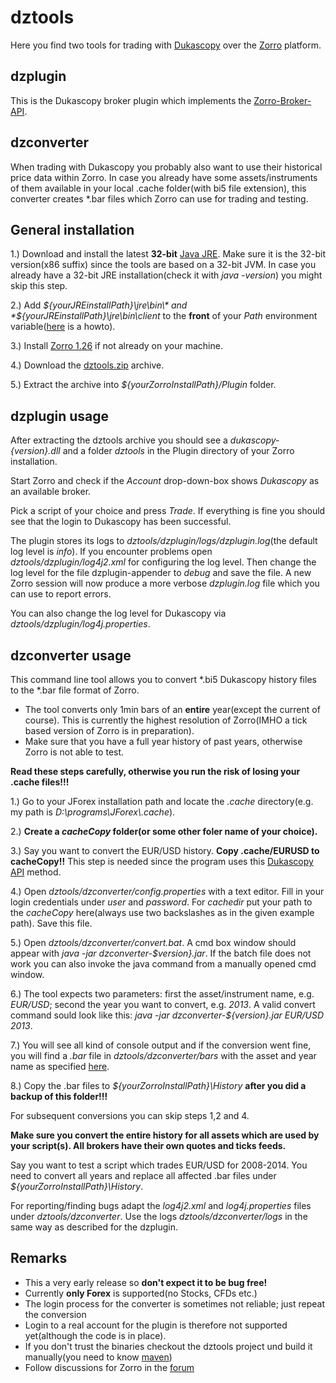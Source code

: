# dztools

Here you find two tools for trading with [Dukascopy](http://www.dukascopy.com) over the [Zorro](http://www.takemoneyfromtherichandgiveittothepoor.com/) platform.

## dzplugin

This is the Dukascopy broker plugin which implements the [Zorro-Broker-API](http://www.zorro-trader.com/manual/en/brokerplugin.htm).

## dzconverter

When trading with Dukascopy you probably also want to use their historical price data within Zorro. In case you already have some assets/instruments of them available in your local .cache folder(with bi5 file extension), this converter creates *.bar files which Zorro can use for trading and testing.

## General installation

1.) Download and install the latest **32-bit** [Java JRE](http://www.oracle.com/technetwork/java/javase/downloads/jre8-downloads-2133155.html). Make sure it is the 32-bit version(x86 suffix) since the tools are based on a 32-bit JVM. In case you already have a 32-bit JRE installation(check it with *java -version*) you might skip this step.

2.) Add *${yourJREinstallPath}\jre\bin\* and *${yourJREinstallPath}\jre\bin\client* to the **front** of your *Path* environment variable([here](http://www.computerhope.com/issues/ch000549.htm) is a howto).

3.) Install [Zorro 1.26](http://www.takemoneyfromtherichandgiveittothepoor.com/download.php) if not already on your machine.

4.) Download the [dztools.zip](https://github.com/juxeii/dztools/releases) archive.

5.) Extract the archive into *${yourZorroInstallPath}/Plugin* folder.

## dzplugin usage

After extracting the dztools archive you should see a *dukascopy-{version}.dll* and a folder *dztools* in the Plugin directory of your Zorro installation.

Start Zorro and check if the *Account* drop-down-box shows *Dukascopy* as an available broker.

Pick a script of your choice and press *Trade*. If everything is fine you should see that the login to Dukascopy has been successful.

The plugin stores its logs to *dztools/dzplugin/logs/dzplugin.log*(the default log level is *info*). If you encounter problems open *dztools/dzplugin/log4j2.xml* for configuring the log level. Then change the log level for the file dzplugin-appender to *debug* and save the file. A new Zorro session will now produce a more verbose *dzplugin.log* file which you can use to report errors.

You can also change the log level for Dukascopy via *dztools/dzplugin/log4j.properties*.

## dzconverter usage

This command line tool allows you to convert *.bi5 Dukascopy history files to the *.bar file format of Zorro.
- The tool converts only 1min bars of an **entire** year(except the current of course). This is currently the highest resolution of Zorro(IMHO a tick based version of Zorro is in preparation).
- Make sure that you have a full year history of past years, otherwise Zorro is not able to test.

**Read these steps carefully, otherwise you run the risk of losing your .cache files!!!**

1.) Go to your JForex installation path and locate the *.cache* directory(e.g. my path is *D:\programs\JForex\\.cache*).

2.) **Create a *cacheCopy* folder(or some other foler name of your choice).**

3.) Say you want to convert the EUR/USD history. **Copy .cache/EURUSD to cacheCopy!!** This step is needed since the program uses this [Dukascopy API](http://www.dukascopy.com/client/javadoc/com/dukascopy/api/system/IClient.html#setCacheDirectory%28java.io.File%29) method.

4.) Open *dztools/dzconverter/config.properties* with a text editor. Fill in your login credentials under *user* and *password*. For *cachedir* put your path to the *cacheCopy* here(always use two backslashes as in the given example path). Save this file.

5.) Open *dztools/dzconverter/convert.bat*. A cmd box window should appear with *java -jar dzconverter-$version}.jar*. If the batch file does not work you can also invoke the java command from a manually opened cmd window. 

6.) The tool expects two parameters: first the asset/instrument name, e.g. *EUR/USD*; second the year you want to convert, e.g. *2013*. 
A valid convert command sould look like this: *java -jar dzconverter-${version}.jar EUR/USD 2013*.

7.) You will see all kind of console output and if the conversion went fine, you will find a *.bar* file in *dztools/dzconverter/bars* with the asset and year name as specified [here](http://www.zorro-trader.com/manual/en/export.htm).

8.) Copy the .bar files to *${yourZorroInstallPath}\History* **after you did a backup of this folder!!!**

For subsequent conversions you can skip steps 1,2 and 4.

**Make sure you convert the entire history for all assets which are used by your script(s). All brokers have their own quotes and ticks feeds.**

Say you want to test a script which trades EUR/USD for 2008-2014. You need to convert all years and replace all affected .bar files under *${yourZorroInstallPath}\History*.

For reporting/finding bugs adapt the *log4j2.xml* and *log4j.properties* files under *dztools/dzconverter*. Use the logs *dztools/dzconverter/logs* in the same way as described for the dzplugin.

## Remarks

- This a very early release so **don't expect it to be bug free!**
- Currently **only Forex** is supported(no Stocks, CFDs etc.)
- The login process for the converter is sometimes not reliable; just repeat the conversion
- Login to a real account for the plugin is therefore not supported yet(although the code is in place).
- If you don't trust the binaries checkout the dztools project und build it manually(you need to know [maven](http://maven.apache.org/))
- Follow discussions for Zorro in the [forum](http://www.opserver.de/ubb7/ubbthreads.php?ubb=cfrm&c=1)
